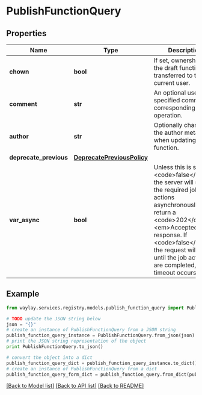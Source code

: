 # PublishFunctionQuery


## Properties

Name | Type | Description | Notes
------------ | ------------- | ------------- | -------------
**chown** | **bool** | If set, ownership of the draft function is transferred to the current user. | [optional] [default to False]
**comment** | **str** | An optional user-specified comment corresponding to the operation. | [optional] 
**author** | **str** | Optionally changes the author metadata when updating a function. | [optional] 
**deprecate_previous** | [**DeprecatePreviousPolicy**](DeprecatePreviousPolicy.md) |  | [optional] 
**var_async** | **bool** | Unless this is set to &lt;code&gt;false&lt;/code&gt;, the server will start the required job actions asynchronously and return a &lt;code&gt;202&lt;/code&gt; &lt;em&gt;Accepted&lt;/em&gt; response. If &lt;code&gt;false&lt;/code&gt; the request will block until the job actions are completed, or a timeout occurs. | [optional] [default to True]

## Example

```python
from waylay.services.registry.models.publish_function_query import PublishFunctionQuery

# TODO update the JSON string below
json = "{}"
# create an instance of PublishFunctionQuery from a JSON string
publish_function_query_instance = PublishFunctionQuery.from_json(json)
# print the JSON string representation of the object
print PublishFunctionQuery.to_json()

# convert the object into a dict
publish_function_query_dict = publish_function_query_instance.to_dict()
# create an instance of PublishFunctionQuery from a dict
publish_function_query_form_dict = publish_function_query.from_dict(publish_function_query_dict)
```
[[Back to Model list]](../README.md#documentation-for-models) [[Back to API list]](../README.md#documentation-for-api-endpoints) [[Back to README]](../README.md)



